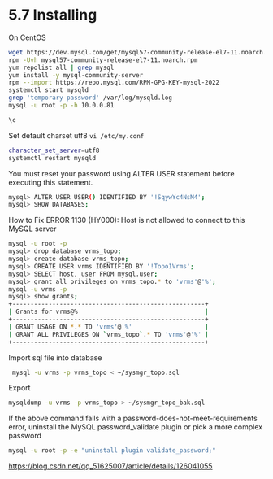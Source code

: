 5.7 Installing
===

On CentOS
```bash
wget https://dev.mysql.com/get/mysql57-community-release-el7-11.noarch.rpm
rpm -Uvh mysql57-community-release-el7-11.noarch.rpm 
yum repolist all | grep mysql
yum install -y mysql-community-server
rpm --import https://repo.mysql.com/RPM-GPG-KEY-mysql-2022
systemctl start mysqld
grep 'temporary password' /var/log/mysqld.log
mysql -u root -p -h 10.0.0.81

\c
```

Set default charset utf8 `vi /etc/my.conf`
```bash
character_set_server=utf8
systemctl restart mysqld
```

You must reset your password using ALTER USER statement before executing this statement.
```bash
mysql> ALTER USER USER() IDENTIFIED BY '!SqywYc4NsM4';
mysql> SHOW DATABASES;
```

How to Fix ERROR 1130 (HY000): Host is not allowed to connect to this MySQL server

```bash
mysql -u root -p
mysql> drop database vrms_topo;
mysql> create database vrms_topo;
mysql> CREATE USER vrms IDENTIFIED BY '!Topo1Vrms';
mysql> SELECT host, user FROM mysql.user;
mysql> grant all privileges on vrms_topo.* to 'vrms'@'%';
mysql -u vrms -p
mysql> show grants;
+-----------------------------------------------------+
| Grants for vrms@%                                   |
+-----------------------------------------------------+
| GRANT USAGE ON *.* TO 'vrms'@'%'                    |
| GRANT ALL PRIVILEGES ON `vrms_topo`.* TO 'vrms'@'%' |
+-----------------------------------------------------+
```

Import sql file into database
```bash
 mysql -u vrms -p vrms_topo < ~/sysmgr_topo.sql 
```
Export
```bash
mysqldump -u vrms -p vrms_topo > ~/sysmgr_topo_bak.sql 
```

If the above command fails with a password-does-not-meet-requirements error, uninstall the MySQL password_validate plugin or pick a more complex password 
```bash
mysql -u root -p -e "uninstall plugin validate_password;"
```


https://blog.csdn.net/qq_51625007/article/details/126041055
